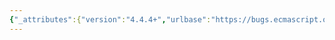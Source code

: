 ```yaml
---
{"_attributes":{"version":"4.4.4+","urlbase":"https://bugs.ecmascript.org/","maintainer":"dherman@mozilla.com"},"bug":{"bug_id":1267,"creation_ts":"2013-03-08 11:09:00 -0800","short_desc":"8.5.6 choice of default values for incomplete descriptors","delta_ts":"2014-07-19 17:21:18 -0700","product":"Draft for 6th Edition","component":"technical issue","version":"Rev 13: December 21, 2012 Draft","rep_platform":"All","op_sys":"All","bug_status":"RESOLVED","resolution":"FIXED","priority":"Normal","bug_severity":"enhancement","everconfirmed":true,"reporter":{"uid":"allen","name":"Allen Wirfs-Brock"},"assigned_to":{"uid":"allen","name":"Allen Wirfs-Brock"},"cc":"tomvc.be","long_desc":[{"commentid":3310,"comment_count":0,"who":{"uid":"allen","name":"Allen Wirfs-Brock"},"bug_when":"2013-03-08 11:09:57 -0800","thetext":"tomvc says:\n\n- Step 18 / Comment 51: noted. Any specific reason why you changed this?\nTo anyone following along, quick summary: if the \"getOwnPropertyDescriptor\" trap returns an incomplete property descriptor, the descriptor will be completed based on the values from the target property descriptor, rather than the default attribute values from Table 7 (unless the property doesn't exist on the target)."},{"commentid":9241,"comment_count":1,"who":{"uid":"allen","name":"Allen Wirfs-Brock"},"bug_when":"2014-07-17 18:14:25 -0700","thetext":"now completed using Table 7 defaults\n\nfixed in rev26"},{"commentid":9329,"comment_count":2,"who":{"uid":"allen","name":"Allen Wirfs-Brock"},"bug_when":"2014-07-19 17:21:18 -0700","thetext":"fixed in rev26"}]}}
---
```

